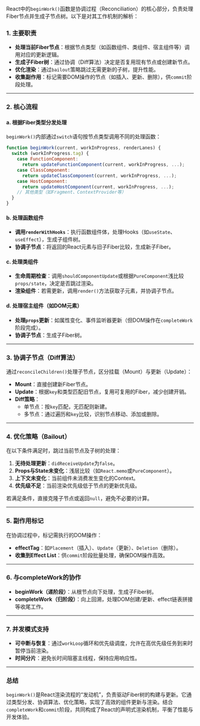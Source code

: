 React中的`beginWork()`函数是协调过程（Reconciliation）的核心部分，负责处理Fiber节点并生成子节点树。以下是对其工作机制的解析：

### 1. 主要职责
- **处理当前Fiber节点**：根据节点类型（如函数组件、类组件、宿主组件等）调用对应的更新逻辑。
- **生成子Fiber树**：通过协调（Diff算法）决定是否复用现有节点或创建新节点。
- **优化渲染**：通过`bailout`策略跳过无需更新的子树，提升性能。
- **收集副作用**：标记需要DOM操作的节点（如插入、更新、删除），供`commit`阶段处理。

---

### 2. 核心流程
#### a. 根据Fiber类型分发处理
`beginWork()`内部通过`switch`语句按节点类型调用不同的处理函数：
```javascript
function beginWork(current, workInProgress, renderLanes) {
  switch (workInProgress.tag) {
    case FunctionComponent:
      return updateFunctionComponent(current, workInProgress, ...);
    case ClassComponent:
      return updateClassComponent(current, workInProgress, ...);
    case HostComponent:
      return updateHostComponent(current, workInProgress, ...);
    // 其他类型（如Fragment、ContextProvider等）
  }
}
```

#### b. 处理函数组件
- **调用`renderWithHooks`**：执行函数组件体，处理Hooks（如`useState`、`useEffect`），生成子组件树。
- **协调子节点**：将返回的React元素与旧子Fiber比较，生成新子Fiber。

#### c. 处理类组件
- **生命周期检查**：调用`shouldComponentUpdate`或根据`PureComponent`浅比较`props/state`，决定是否跳过渲染。
- **渲染组件**：若需更新，调用`render()`方法获取子元素，并协调子节点。

#### d. 处理宿主组件（如DOM元素）
- **处理`props`更新**：如属性变化、事件监听器更新（但DOM操作在`completeWork`阶段完成）。
- **协调子节点**：生成子Fiber树。

---

### 3. 协调子节点（Diff算法）
通过`reconcileChildren()`处理子节点，区分挂载（Mount）与更新（Update）：
- **Mount**：直接创建新Fiber节点。
- **Update**：根据`key`和类型匹配旧节点，复用可复用的Fiber，减少创建开销。
- **Diff策略**：
  - 单节点：按`key`匹配，无匹配则新建。
  - 多节点：通过遍历和`key`比较，识别节点移动、添加或删除。

---

### 4. 优化策略（Bailout）
在以下条件满足时，跳过当前节点及子树的处理：
1. **无待处理更新**：`didReceiveUpdate`为`false`。
2. **Props与State未变化**：浅层比较（如`React.memo`或`PureComponent`）。
3. **上下文未变化**：当前组件未消费发生变化的Context。
4. **优先级不足**：当前渲染优先级低于节点的更新优先级。

若满足条件，直接克隆子节点或返回`null`，避免不必要的计算。

---

### 5. 副作用标记
在协调过程中，标记需执行的DOM操作：
- **effectTag**：如`Placement`（插入）、`Update`（更新）、`Deletion`（删除）。
- **收集到Effect List**：供`commit`阶段批量处理，确保DOM操作高效。

---

### 6. 与completeWork的协作
- **beginWork（递阶段）**：从根节点向下处理，生成子Fiber树。
- **completeWork（归阶段）**：向上回溯，处理DOM创建/更新、effect链表拼接等收尾工作。

---

### 7. 并发模式支持
- **可中断与恢复**：通过`workLoop`循环和优先级调度，允许在高优先级任务到来时暂停当前渲染。
- **时间分片**：避免长时间阻塞主线程，保持应用响应性。

---

### 总结
`beginWork()`是React渲染流程的“发动机”，负责驱动Fiber树的构建与更新。它通过类型分发、协调算法、优化策略，实现了高效的组件更新与渲染。结合`completeWork`和`commit`阶段，共同构成了React的声明式渲染机制，平衡了性能与开发体验。